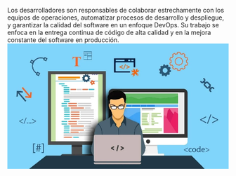 Los desarrolladores son responsables de colaborar estrechamente con los equipos de operaciones, automatizar procesos de desarrollo y despliegue, y garantizar la calidad del software en un enfoque DevOps. Su trabajo se enfoca en la entrega continua de código de alta calidad y en la mejora constante del software en producción.
![dev](/img/Developer.webp)
